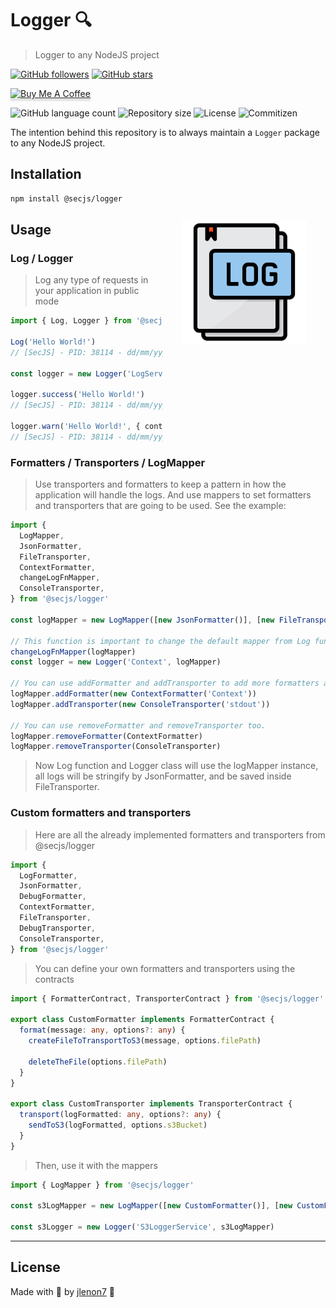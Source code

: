 # Logger 🔍

> Logger to any NodeJS project

[![GitHub followers](https://img.shields.io/github/followers/jlenon7.svg?style=social&label=Follow&maxAge=2592000)](https://github.com/jlenon7?tab=followers)
[![GitHub stars](https://img.shields.io/github/stars/secjs/logger.svg?style=social&label=Star&maxAge=2592000)](https://github.com/secjs/logger/stargazers/)

<p>
    <a href="https://www.buymeacoffee.com/secjs" target="_blank"><img src="https://www.buymeacoffee.com/assets/img/custom_images/orange_img.png" alt="Buy Me A Coffee" style="height: 41px !important;width: 174px !important;box-shadow: 0px 3px 2px 0px rgba(190, 190, 190, 0.5) !important;-webkit-box-shadow: 0px 3px 2px 0px rgba(190, 190, 190, 0.5) !important;" ></a>
</p>

<p>
  <img alt="GitHub language count" src="https://img.shields.io/github/languages/count/secjs/logger?style=for-the-badge&logo=appveyor">

  <img alt="Repository size" src="https://img.shields.io/github/repo-size/secjs/logger?style=for-the-badge&logo=appveyor">

  <img alt="License" src="https://img.shields.io/badge/license-MIT-brightgreen?style=for-the-badge&logo=appveyor">

  <img alt="Commitizen" src="https://img.shields.io/badge/commitizen-friendly-brightgreen?style=for-the-badge&logo=appveyor">
</p>

The intention behind this repository is to always maintain a `Logger` package to any NodeJS project.

<img src=".github/logger.png" width="200px" align="right" hspace="30px" vspace="100px">

## Installation

```bash
npm install @secjs/logger
```

## Usage

### Log / Logger

> Log any type of requests in your application in public mode

```ts
import { Log, Logger } from '@secjs/logger'

Log('Hello World!')
// [SecJS] - PID: 38114 - dd/mm/yyyy, hh:mm:ss PM [Log] Hello World! +0ms

const logger = new Logger('LogService')

logger.success('Hello World!')
// [SecJS] - PID: 38114 - dd/mm/yyyy, hh:mm:ss PM [LogService] Hello World! +0ms

logger.warn('Hello World!', { context: 'LogController' })
// [SecJS] - PID: 38114 - dd/mm/yyyy, hh:mm:ss PM [LogController] Hello World! +0ms
```

### Formatters / Transporters / LogMapper

> Use transporters and formatters to keep a pattern in how the application will handle the logs. And use mappers 
> to set formatters and transporters that are going to be used. See the example:

```ts
import {
  LogMapper,
  JsonFormatter,
  FileTransporter,
  ContextFormatter,
  changeLogFnMapper,
  ConsoleTransporter,
} from '@secjs/logger'

const logMapper = new LogMapper([new JsonFormatter()], [new FileTransporter()])

// This function is important to change the default mapper from Log function
changeLogFnMapper(logMapper)
const logger = new Logger('Context', logMapper)

// You can use addFormatter and addTransporter to add more formatters and transporters
logMapper.addFormatter(new ContextFormatter('Context'))
logMapper.addTransporter(new ConsoleTransporter('stdout'))

// You can use removeFormatter and removeTransporter too.
logMapper.removeFormatter(ContextFormatter)
logMapper.removeTransporter(ConsoleTransporter)
```

> Now Log function and Logger class will use the logMapper instance, 
> all logs will be stringify by JsonFormatter, and be saved inside FileTransporter.

### Custom formatters and transporters

> Here are all the already implemented formatters and transporters from @secjs/logger

```ts
import {
  LogFormatter,
  JsonFormatter,
  DebugFormatter,
  ContextFormatter,
  FileTransporter,
  DebugTransporter,
  ConsoleTransporter,
} from '@secjs/logger'
```

> You can define your own formatters and transporters using the contracts

```ts
import { FormatterContract, TransporterContract } from '@secjs/logger'

export class CustomFormatter implements FormatterContract {
  format(message: any, options?: any) {
    createFileToTransportToS3(message, options.filePath)
    
    deleteTheFile(options.filePath)
  }
}

export class CustomTransporter implements TransporterContract {
  transport(logFormatted: any, options?: any) {
    sendToS3(logFormatted, options.s3Bucket)
  }
}
```

> Then, use it with the mappers

```ts
import { LogMapper } from '@secjs/logger'

const s3LogMapper = new LogMapper([new CustomFormatter()], [new CustomFormatter()])

const s3Logger = new Logger('S3LoggerService', s3LogMapper)
```

---

## License

Made with 🖤 by [jlenon7](https://github.com/jlenon7) :wave:
